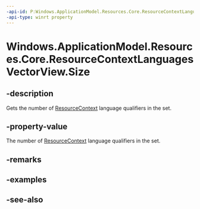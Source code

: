 ----api-id: P:Windows.ApplicationModel.Resources.Core.ResourceContextLanguagesVectorView.Size
-api-type: winrt property
---<!-- Property syntaxpublic uint Size { get; }--># Windows.ApplicationModel.Resources.Core.ResourceContextLanguagesVectorView.Size## -descriptionGets the number of [ResourceContext](resourcecontext.md) language qualifiers in the set.## -property-valueThe number of [ResourceContext](resourcecontext.md) language qualifiers in the set.## -remarks## -examples## -see-also